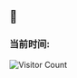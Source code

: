 ## 👋

<!--
**JiNanPiWang/jinanpiwang** is a ✨ _special_ ✨ repository because its `README.md` (this file) appears on your GitHub profile.

Here are some ideas to get you started:

- 🔭 I’m currently working on ...
- 🌱 I’m currently learning ...
- 👯 I’m looking to collaborate on ...
- 🤔 I’m looking for help with ...
- 💬 Ask me about ...
- 📫 How to reach me: ...
- 😄 Pronouns: ...
- ⚡ Fun fact: ...
-->
### 当前时间:
<picture>
  <source media="(prefers-color-scheme: dark)" srcset="https://profile-counter.glitch.me/jinanpiwang/count.svg">
  <source media="(prefers-color-scheme: light)" srcset="https://profile-counter.glitch.me/jinanpiwang/count.svg">
  <img alt="Visitor Count" src="https://profile-counter.glitch.me/jinanpiwang/count.svg">
</picture>

